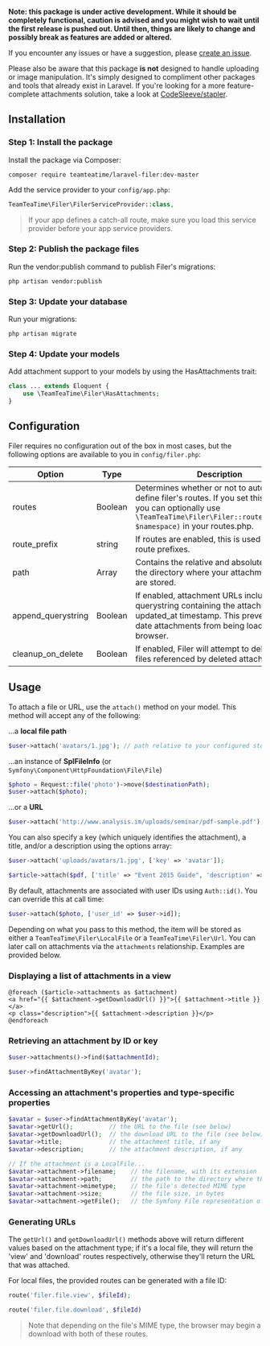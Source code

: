 **Note: this package is under active development. While it should be completely functional, caution is advised and you might wish to wait until the first release is pushed out. Until then, things are likely to change and possibly break as features are added or altered.**

If you encounter any issues or have a suggestion, please [create an issue](https://github.com/Team-Tea-Time/laravel-filer/issues/new).

Please also be aware that this package **is not** designed to handle uploading or image manipulation. It's simply designed to compliment other packages and tools that already exist in Laravel. If you're looking for a more feature-complete attachments solution, take a look at [CodeSleeve/stapler](https://github.com/CodeSleeve/stapler).

## Installation

### Step 1: Install the package

Install the package via Composer:

```
composer require teamteatime/laravel-filer:dev-master
```

Add the service provider to your `config/app.php`:

```php
TeamTeaTime\Filer\FilerServiceProvider::class,
```

> If your app defines a catch-all route, make sure you load this service provider before your app service providers.

### Step 2: Publish the package files

Run the vendor:publish command to publish Filer's migrations:

`php artisan vendor:publish`

### Step 3: Update your database

Run your migrations:

`php artisan migrate`

### Step 4: Update your models

Add attachment support to your models by using the HasAttachments trait:

```php
class ... extends Eloquent {
    use \TeamTeaTime\Filer\HasAttachments;
}
```

## Configuration

Filer requires no configuration out of the box in most cases, but the following options are available to you in `config/filer.php`:

Option | Type | Description | Default
------ | ---- | ----------- | -------
routes | Boolean | Determines whether or not to automatically define filer's routes. If you set this to `false`, you can optionally use `\TeamTeaTime\Filer\Filer::routes($router, $namespace)` in your routes.php. | true
route_prefix | string | If routes are enabled, this is used for all route prefixes. | files
path | Array | Contains the relative and absolute paths to the directory where your attachment files are stored. | storage_path('uploads')
append_querystring | Boolean | If enabled, attachment URLs include a querystring containing the attachment's updated_at timestamp. This prevents out of date attachments from being loaded by the browser. | true
cleanup_on_delete | Boolean | If enabled, Filer will attempt to delete local files referenced by deleted attachments. | true 

## Usage

To attach a file or URL, use the `attach()` method on your model. This method will accept any of the following:

...a **local file path**
```php
$user->attach('avatars/1.jpg'); // path relative to your configured storage directory
```

...an instance of **SplFileInfo** (or `Symfony\Component\HttpFoundation\File\File`)
```php
$photo = Request::file('photo')->move($destinationPath);
$user->attach($photo);
```

...or a **URL**
```php
$user->attach('http://www.analysis.im/uploads/seminar/pdf-sample.pdf');
```

You can also specify a key (which uniquely identifies the attachment), a title, and/or a description using the options array:

```php
$user->attach('uploads/avatars/1.jpg', ['key' => 'avatar']);
```

```php
$article->attach($pdf, ['title' => "Event 2015 Guide", 'description' => "The complete guide for this year's event."]);
```

By default, attachments are associated with user IDs using `Auth::id()`. You can override this at call time:

```php
$user->attach($photo, ['user_id' => $user->id]);
```

Depending on what you pass to this method, the item will be stored as either a `TeamTeaTime\Filer\LocalFile` or a `TeamTeaTime\Filer\Url`. You can later call on attachments via the `attachments` relationship. Examples are provided below.

### Displaying a list of attachments in a view

```
@foreach ($article->attachments as $attachment)
<a href="{{ $attachment->getDownloadUrl() }}">{{ $attachment->title }}</a>
<p class="description">{{ $attachment->description }}</p>
@endforeach
```

### Retrieving an attachment by ID or key

```php
$user->attachments()->find($attachmentId);
```
```php
$user->findAttachmentByKey('avatar');
```

### Accessing an attachment's properties and type-specific properties

```php
$avatar = $user->findAttachmentByKey('avatar');
$avatar->getUrl();          // the URL to the file (see below)
$avatar->getDownloadUrl();  // the download URL to the file (see below)
$avatar->title;             // the attachment title, if any
$avatar->description;       // the attachment description, if any

// If the attachment is a LocalFile...
$avatar->attachment->filename;    // the filename, with its extension
$avatar->attachment->path;        // the path to the directory where the file exists
$avatar->attachment->mimetype;    // the file's detected MIME type
$avatar->attachment->size;        // the file size, in bytes
$avatar->attachment->getFile();   // the Symfony File representation of the file
```

### Generating URLs

The `getUrl()` and `getDownloadUrl()` methods above will return different values based on the attachment type; if it's a local file, they will return the 'view' and 'download' routes respectively, otherwise they'll return the URL that was attached.

For local files, the provided routes can be generated with a file ID:

```php
route('filer.file.view', $fileId);
```

```php
route('filer.file.download', $fileId)
```

> Note that depending on the file's MIME type, the browser may begin a download with both of these routes.
